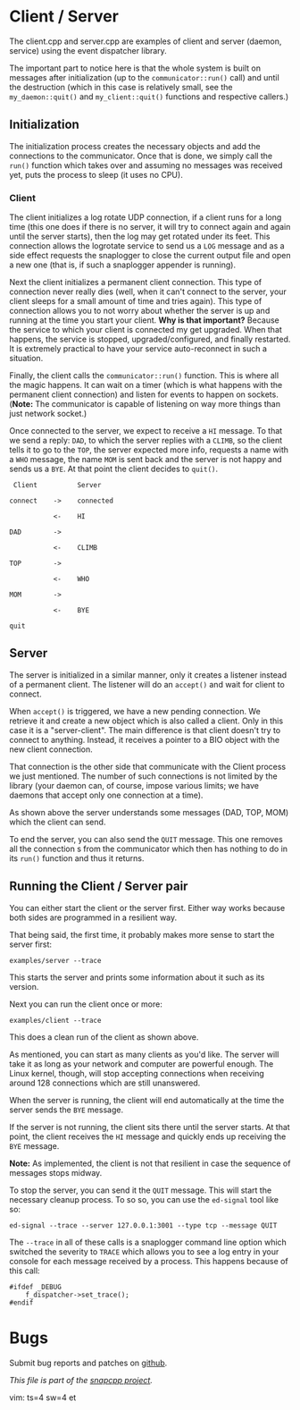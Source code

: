 
# Client / Server

The client.cpp and server.cpp are examples of client and server (daemon,
service) using the event dispatcher library.

The important part to notice here is that the whole system is built on
messages after initialization (up to the `communicator::run()` call)
and until the destruction (which in this case is relatively small,
see the `my_daemon::quit()` and `my_client::quit()` functions and
respective callers.)

## Initialization

The initialization process creates the necessary objects and add the
connections to the communicator. Once that is done, we simply call
the `run()` function which takes over and assuming no messages was
received yet, puts the process to sleep (it uses no CPU).

### Client

The client initializes a log rotate UDP connection, if a client runs
for a long time (this one does if there is no server, it will try
to connect again and again until the server starts), then the log
may get rotated under its feet. This connection allows the logrotate
service to send us a `LOG` message and as a side effect requests
the snaplogger to close the current output file and open a new one
(that is, if such a snaplogger appender is running).

Next the client initializes a permanent client connection. This
type of connection never really dies (well, when it can't connect
to the server, your client sleeps for a small amount of time and
tries again). This type of connection allows you to not worry about
whether the server is up and running at the time you start your
client. **Why is that important?** Because the service to which
your client is connected my get upgraded. When that happens, the
service is stopped, upgraded/configured, and finally restarted.
It is extremely practical to have your service auto-reconnect
in such a situation.

Finally, the client calls the `communicator::run()` function.
This is where all the magic happens. It can wait on a timer
(which is what happens with the permanent client connection)
and listen for events to happen on sockets. (**Note:** The
communicator is capable of listening on way more things than
just network socket.)

Once connected to the server, we expect to receive a `HI` message.
To that we send a reply: `DAD`, to which the server replies with
a `CLIMB`, so the client tells it to go to the `TOP`, the server
expected more info, requests a name with a `WHO` message, the
name `MOM` is sent back and the server is not happy and sends us
a `BYE`. At that point the client decides to `quit()`.

     Client          Server

    connect    ->    connected

               <-    HI

    DAD        ->

               <-    CLIMB

    TOP        ->

               <-    WHO

    MOM        ->

               <-    BYE

    quit

## Server

The server is initialized in a similar manner, only it creates
a listener instead of a permanent client. The listener will
do an `accept()` and wait for client to connect.

When `accept()` is triggered, we have a new pending connection.
We retrieve it and create a new object which is also called a
client. Only in this case it is a "server-client". The main
difference is that client doesn't try to connect to anything.
Instead, it receives a pointer to a BIO object with the new
client connection.

That connection is the other side that communicate with the
Client process we just mentioned. The number of such
connections is not limited by the library (your daemon can,
of course, impose various limits; we have daemons that accept
only one connection at a time).

As shown above the server understands some messages (DAD, TOP,
MOM) which the client can send.

To end the server, you can also send the `QUIT` message. This one
removes all the connection s from the communicator which then
has nothing to do in its `run()` function and thus it returns.

## Running the Client / Server pair

You can either start the client or the server first. Either
way works because both sides are programmed in a resilient
way.

That being said, the first time, it probably makes more sense
to start the server first:

    examples/server --trace

This starts the server and prints some information about it
such as its version.

Next you can run the client once or more:

    examples/client --trace

This does a clean run of the client as shown above.

As mentioned, you can start as many clients as you'd like.
The server will take it as long as your network and computer
are powerful enough. The Linux kernel, though, will stop
accepting connections when receiving around 128 connections
which are still unanswered.

When the server is running, the client will end automatically
at the time the server sends the `BYE` message.

If the server is not running, the client sits there until the
server starts. At that point, the client receives the `HI`
message and quickly ends up receiving the `BYE` message.

**Note:** As implemented, the client is not that resilient in
case the sequence of messages stops midway.

To stop the server, you can send it the `QUIT` message. This
will start the necessary cleanup process. To so so, you can
use the `ed-signal` tool like so:

    ed-signal --trace --server 127.0.0.1:3001 --type tcp --message QUIT

The `--trace` in all of these calls is a snaplogger command
line option which switched the severity to `TRACE` which
allows you to see a log entry in your console for each message
received by a process. This happens because of this call:

    #ifdef _DEBUG
        f_dispatcher->set_trace();
    #endif



# Bugs

Submit bug reports and patches on
[github](https://github.com/m2osw/eventdispatcher/issues).


_This file is part of the [snapcpp project](https://snapwebsites.org/)._

vim: ts=4 sw=4 et
